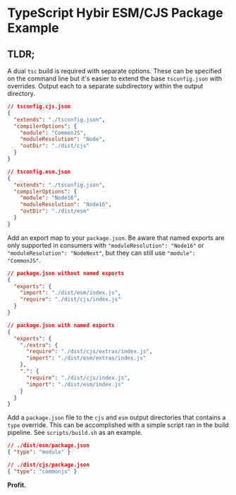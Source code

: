 # TypeScript Hybir ESM/CJS Package Example

## TLDR;

A dual `tsc` build is required with separate options. These can be specified on the command line but it's easier to extend the base `tsconfig.json` with overrides. Output each to a separate subdirectory within the output directory.

```json
// tsconfig.cjs.json
{
  "extends": "./tsconfig.json",
  "compilerOptions": {
    "module": "CommonJS",
    "moduleResolution": "Node",
    "outDir": "./dist/cjs"
  }
}
```

```json
// tsconfig.esm.json
{
  "extends": "./tsconfig.json",
  "compilerOptions": {
    "module": "Node16",
    "moduleResolution": "Node16",
    "outDir": "./dist/esm"
  }
}
```

Add an export map to your `package.json`. Be aware that named exports are only supported in consumers with `"moduleResolution": "Node16"` or `"moduleResolution": "NodeNext"`, but they can still use `"module": "CommonJS"`.

```json
// package.json without named exports
{
  "exports": {
    "import": "./dist/esm/index.js",
    "require": "./dist/cjs/index.js"
  }
}
```

```json
// package.json with named exports
{
  "exports": {
    "./extra": {
      "require": "./dist/cjs/extras/index.js",
      "import": "./dist/esm/extras/index.js"
    },
    ".": {
      "require": "./dist/cjs/index.js",
      "import": "./dist/esm/index.js"
    }
  }
}
```

Add a `package.json` file to the `cjs` and `esm` output directories that contains a `type` override. This can be accomplished with a simple script ran in the build pipeline. See `scripts/build.sh` as an example.

```json
// ./dist/esm/package.json
{ "type": "module" }
```

```json
// ./dist/cjs/package.json
{ "type": "commonjs" }
```

**Profit.**
